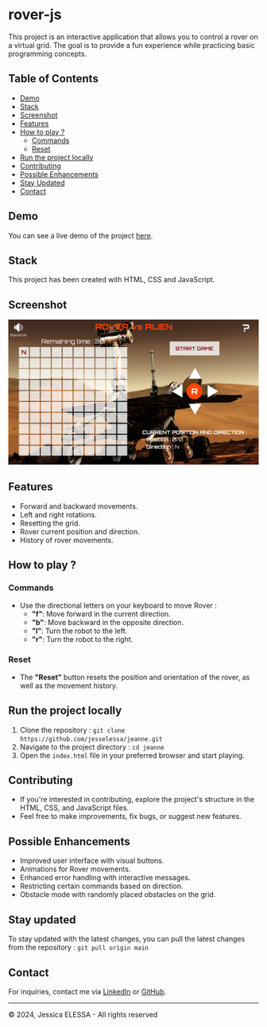 # rover-js

This project is an interactive application that allows you to control a rover on a virtual grid. The goal is to provide a fun experience while practicing basic programming concepts.

## Table of Contents

- [Demo](#demo)
- [Stack](#stack)
- [Screenshot](#screenshot)
- [Features](#features)
- [How to play ?](#how-to-play-?)
  - [Commands](#commands)
  - [Reset](#reset)
- [Run the project locally](#run-the-project-locally)
- [Contributing](#contributing)
- [Possible Enhancements](#possible-enhancements)
- [Stay Updated](#stay-updated)
- [Contact](#contact)

## Demo

You can see a live demo of the project [here](https://jesselessa.github.io/rover-js/).

## Stack

This project has been created with HTML, CSS and JavaScript.

## Screenshot

![Screenshot](./images/screenshot.png)

## Features

- Forward and backward movements.
- Left and right rotations.
- Resetting the grid.
- Rover current position and direction.
- History of rover movements.

## How to play ?

### Commands

- Use the directional letters on your keyboard to move Rover :
  - **"f"**: Move forward in the current direction.
  - **"b"**: Move backward in the opposite direction.
  - **"l"**: Turn the robot to the left.
  - **"r"**: Turn the robot to the right.

### Reset

- The **"Reset"** button resets the position and orientation of the rover, as well as the movement history.

## Run the project locally

1. Clone the repository : `git clone https://github.com/jesselessa/jeanne.git`
2. Navigate to the project directory : `cd jeanne`
3. Open the `index.html` file in your preferred browser and start playing.

## Contributing

- If you're interested in contributing, explore the project's structure in the HTML, CSS, and JavaScript files.
- Feel free to make improvements, fix bugs, or suggest new features.

## Possible Enhancements

- Improved user interface with visual buttons.
- Animations for Rover movements.
- Enhanced error handling with interactive messages.
- Restricting certain commands based on direction.
- Obstacle mode with randomly placed obstacles on the grid.

## Stay updated

To stay updated with the latest changes, you can pull the latest changes from the repository : `git pull origin main`

## Contact

For inquiries, contact me via [LinkedIn](https://www.linkedin.com/in/jessica-elessa/) or [GitHub](https://github.com/jesselessa).

---

&copy; 2024, Jessica ELESSA - All rights reserved
